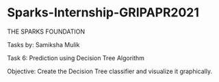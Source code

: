 # Sparks-Internship-GRIPAPR2021
THE SPARKS FOUNDATION

Tasks by: Samiksha Mulik

Task 6: Prediction using Decision Tree Algorithm

Objective: Create the Decision Tree classifier and visualize it graphically.
